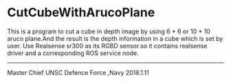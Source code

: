 # CutCubeWithArucoPlane
This is a program to cut a cube in depth image by using 6 * 6 or 10 * 10 aruco plane.And the result is the depth information in a cube which is set by user.
Use Realsense sr300 as its RGBD sensor.so it contains realsense driver and a corresponding ROS service node.

--------------------------------------------
Master Chief
UNSC Defence Force ,Navy
2018.1.11
